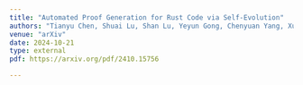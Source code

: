 ```yaml
---
title: "Automated Proof Generation for Rust Code via Self-Evolution"
authors: "Tianyu Chen, Shuai Lu, Shan Lu, Yeyun Gong, Chenyuan Yang, Xuheng Li, Md Rakib Hossain Misu, Hao Yu, Nan Duan, Peng Cheng, Fan Yang, Shuvendu K Lahiri, Tao Xie, and Lidong Zhou"
venue: "arXiv"
date: 2024-10-21
type: external 
pdf: https://arxiv.org/pdf/2410.15756

---
```

